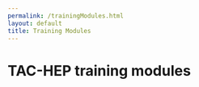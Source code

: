 ```yaml
---
permalink: /trainingModules.html
layout: default
title: Training Modules
---
```


# TAC-HEP training modules


